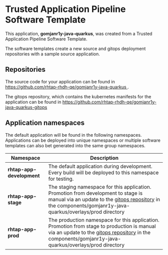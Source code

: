 # Trusted Application Pipeline Software Template

This application, **gomjanr1y-java-quarkus**, was created from a Trusted Application Pipeline Software Template.

The software templates create a new source and gitops deployment repositories with a sample source application. 

## Repositories

The source code for your application can be found in [https://github.com/rhtap-rhdh-qe/gomjanr1y-java-quarkus ](https://github.com/rhtap-rhdh-qe/gomjanr1y-java-quarkus ).
 
The gitops repository, which contains the kubernetes manifests for the application can be found in 
[https://github.com/rhtap-rhdh-qe/gomjanr1y-java-quarkus-gitops ](https://github.com/rhtap-rhdh-qe/gomjanr1y-java-quarkus-gitops ) 

## Application namespaces 

The default application will be found in the following namespaces. Applications can be deployed into unique namespaces or multiple software templates can also bet generated into the same group namespaces.  

|  Namespace   |  Description   |  
| -------- | -------- |   
| **rhtap-app-development** | The default application during development. Every build will be deployed to this namespace for testing. | 
| **rhtap-app-stage** | The staging namespace for this application. Promotion from development to stage is manual via an update to the [gitops repository](https://github.com/rhtap-rhdh-qe/gomjanr1y-java-quarkus-gitops ) in the components/gomjanr1y-java-quarkus/overlays/prod directory |  
| **rhtap-app-prod** | The production namespace for this application. Promotion from stage to production is manual via an update to the [gitops repository](https://github.com/rhtap-rhdh-qe/gomjanr1y-java-quarkus-gitops ) in the components/gomjanr1y-java-quarkus/overlays/prod directory | 